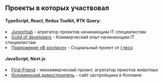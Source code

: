 ## Проекты в которых участвовал

#### TypeScript, React, Redux Toolkit, RTK Query:
<li><a href="https://juniorhub.ru/">JuniorHub</a> - агрегатор проектов начинающим IT специалистам</li>
<li><a href="https://guild-of-developers.ru/">Guild of developers</a> - Коммерческий опыт начинающим IT специалистам</li>
<li><a href="https://github.com/fmh-charity/fmh-web/pull/36">Приложение «В хосписе»</a> - Социальный проект от <a href="https://iteco-inno.ru/social-projects">I-teco</a></li>

#### JavaScript, Next.js
<li><a href="https://www.behance.net/gallery/177655809/Find-Friend-Website">Find-Friend</a> - некоммерческий проект, агрегатор приютов животных</li>
<li><a href="https://nextjs-npeplov.vercel.app/">Коломенский домостроитель<a/> - сайт застройщика в Коломне</li>
